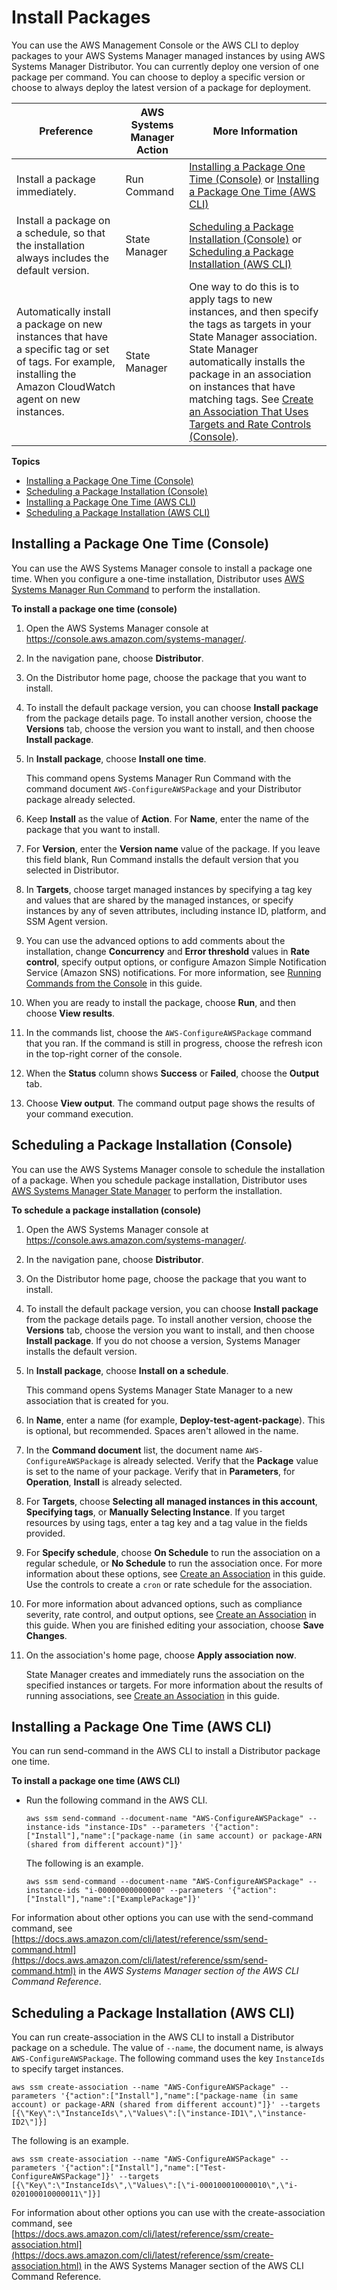 # Install Packages<a name="distributor-working-with-packages-deploy"></a>

You can use the AWS Management Console or the AWS CLI to deploy packages to your AWS Systems Manager managed instances by using AWS Systems Manager Distributor\. You can currently deploy one version of one package per command\. You can choose to deploy a specific version or choose to always deploy the latest version of a package for deployment\.


| Preference | AWS Systems Manager Action | More Information | 
| --- | --- | --- | 
|  Install a package immediately\.  |  Run Command  |  [Installing a Package One Time \(Console\)](#distributor-deploy-pkg-console) or [Installing a Package One Time \(AWS CLI\)](#distributor-deploy-pkg-cli)  | 
|  Install a package on a schedule, so that the installation always includes the default version\.  |  State Manager  |  [Scheduling a Package Installation \(Console\)](#distributor-deploy-sm-pkg-console) or [Scheduling a Package Installation \(AWS CLI\)](#distributor-smdeploy-pkg-cli)  | 
|  Automatically install a package on new instances that have a specific tag or set of tags\. For example, installing the Amazon CloudWatch agent on new instances\.  |  State Manager  |  One way to do this is to apply tags to new instances, and then specify the tags as targets in your State Manager association\. State Manager automatically installs the package in an association on instances that have matching tags\. See [Create an Association That Uses Targets and Rate Controls \(Console\)](systems-manager-state-manager-targets-and-rate-controls.md#sysman-state-targets-console)\.  | 

**Topics**
+ [Installing a Package One Time \(Console\)](#distributor-deploy-pkg-console)
+ [Scheduling a Package Installation \(Console\)](#distributor-deploy-sm-pkg-console)
+ [Installing a Package One Time \(AWS CLI\)](#distributor-deploy-pkg-cli)
+ [Scheduling a Package Installation \(AWS CLI\)](#distributor-smdeploy-pkg-cli)

## Installing a Package One Time \(Console\)<a name="distributor-deploy-pkg-console"></a>

You can use the AWS Systems Manager console to install a package one time\. When you configure a one\-time installation, Distributor uses [AWS Systems Manager Run Command](execute-remote-commands.md) to perform the installation\.

**To install a package one time \(console\)**

1. Open the AWS Systems Manager console at [https://console\.aws\.amazon\.com/systems\-manager/](https://console.aws.amazon.com/systems-manager/)\.

1. In the navigation pane, choose **Distributor**\.

1. On the Distributor home page, choose the package that you want to install\.

1. To install the default package version, you can choose **Install package** from the package details page\. To install another version, choose the **Versions** tab, choose the version you want to install, and then choose **Install package**\.

1. In **Install package**, choose **Install one time**\.

   This command opens Systems Manager Run Command with the command document `AWS-ConfigureAWSPackage` and your Distributor package already selected\.

1. Keep **Install** as the value of **Action**\. For **Name**, enter the name of the package that you want to install\.

1. For **Version**, enter the **Version name** value of the package\. If you leave this field blank, Run Command installs the default version that you selected in Distributor\.

1. In **Targets**, choose target managed instances by specifying a tag key and values that are shared by the managed instances, or specify instances by any of seven attributes, including instance ID, platform, and SSM Agent version\.

1. You can use the advanced options to add comments about the installation, change **Concurrency** and **Error threshold** values in **Rate control**, specify output options, or configure Amazon Simple Notification Service \(Amazon SNS\) notifications\. For more information, see [Running Commands from the Console](https://docs.aws.amazon.com/systems-manager/latest/userguide/rc-console.html) in this guide\.

1. When you are ready to install the package, choose **Run**, and then choose **View results**\.

1. In the commands list, choose the `AWS-ConfigureAWSPackage` command that you ran\. If the command is still in progress, choose the refresh icon in the top\-right corner of the console\.

1. When the **Status** column shows **Success** or **Failed**, choose the **Output** tab\.

1. Choose **View output**\. The command output page shows the results of your command execution\.

## Scheduling a Package Installation \(Console\)<a name="distributor-deploy-sm-pkg-console"></a>

You can use the AWS Systems Manager console to schedule the installation of a package\. When you schedule package installation, Distributor uses [AWS Systems Manager State Manager](systems-manager-state.md) to perform the installation\.

**To schedule a package installation \(console\)**

1. Open the AWS Systems Manager console at [https://console\.aws\.amazon\.com/systems\-manager/](https://console.aws.amazon.com/systems-manager/)\.

1. In the navigation pane, choose **Distributor**\.

1. On the Distributor home page, choose the package that you want to install\.

1. To install the default package version, you can choose **Install package** from the package details page\. To install another version, choose the **Versions** tab, choose the version you want to install, and then choose **Install package**\. If you do not choose a version, Systems Manager installs the default version\.

1. In **Install package**, choose **Install on a schedule**\.

   This command opens Systems Manager State Manager to a new association that is created for you\.

1. In **Name**, enter a name \(for example, **Deploy\-test\-agent\-package**\)\. This is optional, but recommended\. Spaces aren't allowed in the name\.

1. In the **Command document** list, the document name `AWS-ConfigureAWSPackage` is already selected\. Verify that the **Package** value is set to the name of your package\. Verify that in **Parameters**, for **Operation**, **Install** is already selected\.

1. For **Targets**, choose **Selecting all managed instances in this account**, **Specifying tags**, or **Manually Selecting Instance**\. If you target resources by using tags, enter a tag key and a tag value in the fields provided\.

1. For **Specify schedule**, choose **On Schedule** to run the association on a regular schedule, or **No Schedule** to run the association once\. For more information about these options, see [Create an Association](sysman-state-assoc.md) in this guide\. Use the controls to create a `cron` or rate schedule for the association\.

1. For more information about advanced options, such as compliance severity, rate control, and output options, see [Create an Association](sysman-state-assoc.md) in this guide\. When you are finished editing your association, choose **Save Changes**\.

1. On the association's home page, choose **Apply association now**\.

   State Manager creates and immediately runs the association on the specified instances or targets\. For more information about the results of running associations, see [Create an Association](sysman-state-assoc.md) in this guide\.

## Installing a Package One Time \(AWS CLI\)<a name="distributor-deploy-pkg-cli"></a>

You can run send\-command in the AWS CLI to install a Distributor package one time\.

**To install a package one time \(AWS CLI\)**
+ Run the following command in the AWS CLI\.

  ```
  aws ssm send-command --document-name "AWS-ConfigureAWSPackage" --instance-ids "instance-IDs" --parameters '{"action":["Install"],"name":["package-name (in same account) or package-ARN (shared from different account)"]}'
  ```

  The following is an example\.

  ```
  aws ssm send-command --document-name "AWS-ConfigureAWSPackage" --instance-ids "i-00000000000000" --parameters '{"action":["Install"],"name":["ExamplePackage"]}'
  ```

For information about other options you can use with the send\-command command, see [https://docs.aws.amazon.com/cli/latest/reference/ssm/send-command.html](https://docs.aws.amazon.com/cli/latest/reference/ssm/send-command.html) in the *AWS Systems Manager section of the AWS CLI Command Reference*\.

## Scheduling a Package Installation \(AWS CLI\)<a name="distributor-smdeploy-pkg-cli"></a>

You can run create\-association in the AWS CLI to install a Distributor package on a schedule\. The value of `--name`, the document name, is always `AWS-ConfigureAWSPackage`\. The following command uses the key `InstanceIds` to specify target instances\.

```
aws ssm create-association --name "AWS-ConfigureAWSPackage" --parameters '{"action":["Install"],"name":["package-name (in same account) or package-ARN (shared from different account)"]}' --targets [{\"Key\":\"InstanceIds\",\"Values\":[\"instance-ID1\",\"instance-ID2\"]}]
```

The following is an example\.

```
aws ssm create-association --name "AWS-ConfigureAWSPackage" --parameters '{"action":["Install"],"name":["Test-ConfigureAWSPackage"]}' --targets [{\"Key\":\"InstanceIds\",\"Values\":[\"i-000100010000010\",\"i-020100010000011\"]}]
```

For information about other options you can use with the create\-association command, see [https://docs.aws.amazon.com/cli/latest/reference/ssm/create-association.html](https://docs.aws.amazon.com/cli/latest/reference/ssm/create-association.html) in the AWS Systems Manager section of the AWS CLI Command Reference\.